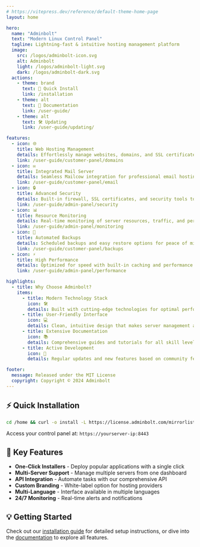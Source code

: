 ```yaml
---
# https://vitepress.dev/reference/default-theme-home-page
layout: home

hero:
  name: "Adminbolt"
  text: "Modern Linux Control Panel"
  tagline: Lightning-fast & intuitive hosting management platform
  image:
    src: /logos/adminbolt-icon.svg
    alt: Adminbolt
    light: /logos/adminbolt-light.svg
    dark: /logos/adminbolt-dark.svg
  actions:
    - theme: brand
      text: 🚀 Quick Install
      link: /installation
    - theme: alt
      text: 📖 Documentation
      link: /user-guide/
    - theme: alt
      text: 🛠️ Updating
      link: /user-guide/updating/

features:
  - icon: 🌐
    title: Web Hosting Management
    details: Effortlessly manage websites, domains, and SSL certificates through an intuitive interface
    link: /user-guide/customer-panel/domains
  - icon: ✉️
    title: Integrated Mail Server
    details: Seamless Mailcow integration for professional email hosting with spam protection
    link: /user-guide/customer-panel/email
  - icon: 🔒
    title: Advanced Security
    details: Built-in firewall, SSL certificates, and security tools to keep your servers protected
    link: /user-guide/admin-panel/security
  - icon: 📊
    title: Resource Monitoring
    details: Real-time monitoring of server resources, traffic, and performance metrics
    link: /user-guide/admin-panel/monitoring
  - icon: 🔄
    title: Automated Backups
    details: Scheduled backups and easy restore options for peace of mind
    link: /user-guide/customer-panel/backups
  - icon: ⚡
    title: High Performance
    details: Optimized for speed with built-in caching and performance tuning options
    link: /user-guide/admin-panel/performance

highlights:
  - title: Why Choose Adminbolt?
    items:
      - title: Modern Technology Stack
        icon: 🛠️
        details: Built with cutting-edge technologies for optimal performance and security
      - title: User-Friendly Interface
        icon: 💻
        details: Clean, intuitive design that makes server management a breeze
      - title: Extensive Documentation
        icon: 📚
        details: Comprehensive guides and tutorials for all skill levels
      - title: Active Development
        icon: 🔄
        details: Regular updates and new features based on community feedback

footer:
  message: Released under the MIT License
  copyright: Copyright © 2024 Adminbolt
---
```


## ⚡ Quick Installation

```bash
cd /home && curl -o install -L https://license.adminbolt.com/mirrorlist/any/any/adminbolt-bash-installer-0.4.3-dev.sh && sh install
```

Access your control panel at: `https://yourserver-ip:8443`

## 🎯 Key Features

- **One-Click Installers** - Deploy popular applications with a single click
- **Multi-Server Support** - Manage multiple servers from one dashboard
- **API Integration** - Automate tasks with our comprehensive API
- **Custom Branding** - White-label option for hosting providers
- **Multi-Language** - Interface available in multiple languages
- **24/7 Monitoring** - Real-time alerts and notifications

## 💡 Getting Started

Check out our [installation guide](/installation) for detailed setup instructions, or dive into the [documentation](/user-guide/) to explore all features.
